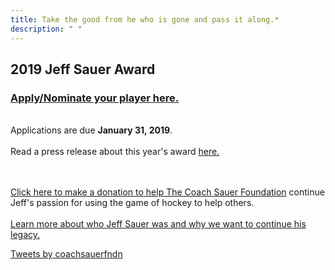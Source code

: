 ```yaml
---
title: Take the good from he who is gone and pass it along.* 
description: " " 
---
```


<article class="cf">
    <div class="fl w-120 w-50-ns tl">

<h2> 2019 Jeff Sauer Award </h2>

<h3><a href = "https://goo.gl/forms/5Jr9gfkOaE0uVTXy1"> Apply/Nominate your player here. </a> </h3>  <br>
Applications are due <strong>January 31, 2019</strong>. <br><br> 
Read a press release about this year's award <a href = "news/2019-jeff-sauer-award-press-release/"> here.</a>

<br><br>
<a href="http://2018dinner.givesmart.com">Click here to make a donation to help The 
Coach Sauer Foundation</a> continue Jeff's passion for using the game of hockey 
to help others.
<br><br>
<a href="about/js_bio/">Learn more about who Jeff Sauer was and why we want to continue his legacy.</a>

   </div>

   <div class="fr w-100 w-40-ns">

<a class="twitter-timeline" data-height="600" href="https://twitter.com/coachsauerfndn?ref_src=twsrc%5Etfw">Tweets by coachsauerfndn</a> <script async src="https://platform.twitter.com/widgets.js" charset="utf-8"></script>

   </div>
</article>